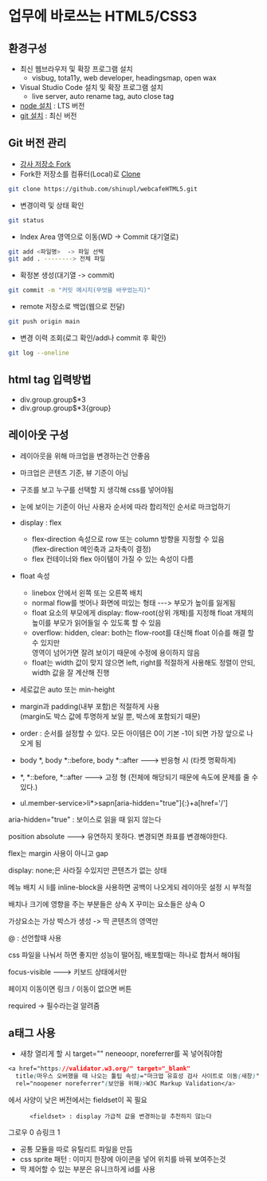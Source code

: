 # 업무에 바로쓰는 HTML5/CSS3

## 환경구성
- 최신 웹브라우저 및 확장 프로그램 설치
  - visbug, tota11y, web developer, headingsmap, open wax
- Visual Studio Code  설치 및 확장 프로그램 설치
  - live server, auto rename tag, auto close tag
- [node 설치](https://nodejs.org/ko/) : LTS 버전
- [git 설치](https://git-scm.com/) : 최신 버전

## Git 버전 관리
- [강사 저장소 Fork](https://github.com/seulbinim/webcafeHTML5)
- Fork한 저장소를 컴퓨터(Local)로 [Clone](https://github.com/shinupl/webcafeHTML5.git)  
```bash
git clone https://github.com/shinupl/webcafeHTML5.git
```  

- 변경이력 및 상태 확인
```bash
git status
```  

- Index Area 영역으로 이동(WD -> Commit 대기열로)
```bash
git add <파일명>  -> 파일 선택 
git add . --------> 전체 파일
```  

- 확정본 생성(대기열 -> commit)
```bash
git commit -m "커밋 메시지(무엇을 바꾸었는지)"
```

- remote 저장소로 백업(웹으로 전달)
```bash
git push origin main
```

- 변경 이력 조회(로그 확인/add나 commit 후 확인)
```bash
git log --oneline
```

## html tag 입력방법
- div.group.group$*3
- div.group.group$*3{group}

## 레이아웃 구성
- 레이아웃을 위해 마크업을 변경하는건 안좋음
- 마크업은 콘텐츠 기준, 뷰 기준이 아님
- 구조를 보고 누구를 선택할 지 생각해 css를 넣어야됨
- 눈에 보이는 기준이 아닌 사용자 순서에 따라 합리적인 순서로 마크업하기

- display : flex
  - flex-direction 속성으로 row 또는 column 방향을 지정할 수 있음  
    (flex-direction 메인축과 교차축이 결정)
  - flex 컨테이너와 flex 아이템이 가질 수 있는 속성이 다름  

- float 속성
  - linebox 안에서 왼쪽 또는 오른쪽 배치
  - normal flow를 벗어나 화면에 떠있는 형태  --->  부모가 높이를 잃게됨
  - float 요소의 부모에게 display: flow-root(상위 개채)를 지정해 float 개체의 높이를 부모가 읽어들일 수 있도록 할 수 있음  
  - overflow: hidden, clear: both는 flow-root를 대신해 float 이슈를 해결 할 수 있지만  
    영역이 넘어가면 잘려 보이기 때문에 수정에 용이하지 않음
  - float는 width 값이 맞지 않으면 left, right를 적절하게 사용해도 정렬이 안되, width 값을 잘 계산해 진행

- 세로값은 auto 또는 min-height
- margin과 padding(내부 포함)은 적절하게 사용  
  (margin도 박스 값에 투명하게 보일 뿐, 박스에 포함되기 때문)
- order : 순서를 설정할 수 있다. 모든 아이템은 0이 기본 -1이 되면 가장 앞으로 나오게 됨

- body *, body *::before, body *::after ---> 반응형 시 (타켓 명확하게)
- *, *::before, *::after ---> 고정 형 (전체에 해당되기 때문에 속도에 문제를 줄 수있다.)

- ul.member-service>li*>sapn[aria-hidden="true"]{:}+a[href='/']

aria-hidden="true" : 보이스로 읽을 때 읽지 않는다

position absolute ---> 유연하지 못하다. 변경되면 좌표를 변경해야한다.

flex는 margin 사용이 아니고 gap

display: none;은 사라질 수있지만 콘텐츠가 없는 상태

메뉴 배치 시 li를 inline-block을 사용하면 공백이 나오게되 레이아웃 설정 시 부적절

배치나 크기에 영향을 주는 부분들은 상속 X
꾸미는 요소들은 상속 O

가상요소는 가상 박스가 생성 -> 딱 콘텐츠의 영역만

@ : 선언할때 사용

css 파일을 나눠서 하면 좋지만 성능이 떨어짐, 배포할때는 하나로 합쳐서 해야됨

focus-visible ---> 키보드 상태에서만

페이지 이동이면 링크 / 이동이 없으면 버튼

required -> 필수라는걸 알려줌

## a태그 사용
- 새창 열리게 할 시 target="" neneoopr, noreferrer를 꼭 넣어줘야함
```css
<a href="https://validator.w3.org/" target="_blank"  
  title(마우스 오버했을 때 나오는 툴팁 속성)="마크업 유효성 검사 사이트로 이동(새창)"  
  rel="noopener noreferrer"(보안을 위해)>W3C Markup Validation</a>
```

<section> 에서 사양이 낮은 버전에서는 fieldset이 꼭 필요
       
          <fieldset> : display 가급적 값을 변경하는걸 추천하지 않는다


그로우 0 슈링크 1

- 공통 모듈을 따로 유틸리트 파일을 만듬
- css sprite 패턴 : 이미지 한장에 아이콘을 넣어 위치를 바꿔 보여주는것
- 딱 제어할 수 있는 부분은 유니크하게 id를 사용